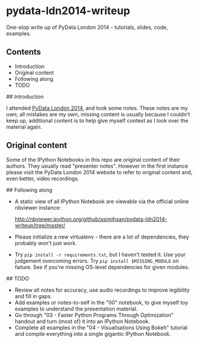 # pydata-ldn2014-writeup

One-stop write up of PyData London 2014 - tutorials, slides, code,
examples.

## Contents

- Introduction
- Original content
- Following along
- TODO

## Introduction

I attended [PyData London 2014](http://pydata.org/ldn2014/schedule/),
and took some notes. These notes are my own; all mistakes are my own,
missing content is usually because I couldn't keep up, additional
content is to help give myself context as I look over the material
again.

## Original content

Some of the IPython Notebooks in this repo are original content of
their authors. They usually read "presenter notes". However in the
first instance please visit the PyData London 2014 website to
refer to original content and, even better, video recordings.

## Following along

- A static view of all IPython Notebook are viewable via the official
  online nbviewer instance:

    http://nbviewer.ipython.org/github/asimihsan/pydata-ldn2014-writeup/tree/master/

- Please initialize a new virtualenv - there are a lot of dependencies,
  they probably won't just work.
- Try `pip install -r requirements.txt`, but I haven't tested it. Use
  your judgement overcoming errors. Try `pip install $MISSING_MODULE`
  on failure. See if you're missing OS-level dependencies for given
  modules.

## TODO

- Review all notes for accuracy, use audio recordings to improve
  legibility and fill in gaps.
- Add examples or notes-to-self in the "00" notebook, to give myself
  toy examples to understand the presentation material.
- Go through "03 - Faster Python Programs Through Optimization"
  handout and turn (most of) it into an IPython Notebook.
- Complete all examples in the "04 - Visualisations Using Bokeh"
  tutorial and compile everything into a single gigantic IPython
  Notebook.
